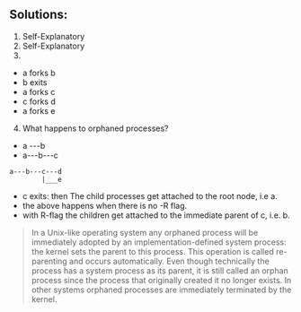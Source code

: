 ## Solutions:

1. Self-Explanatory
2. Self-Explanatory
3. 
* a forks b
* b exits
* a forks c
* c forks d
* a forks e

4. What happens to orphaned processes?
* a ---b 
* a---b---c 
```
a---b---c---d
        |___e
```
* c exits: then The child processes get attached to the root node, i.e a.
* the above happens when there is no -R flag. 
* with R-flag the children get attached to the immediate parent of c, i.e. b.

> In a Unix-like operating system any orphaned process will be immediately adopted by an implementation-defined system process: the kernel sets the parent to this process. This operation is called re-parenting and occurs automatically. Even though technically the process has a system process as its parent, it is still called an orphan process since the process that originally created it no longer exists. In other systems orphaned processes are immediately terminated by the kernel. 




